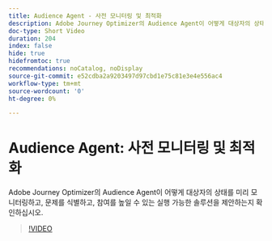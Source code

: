 ```yaml
---
title: Audience Agent - 사전 모니터링 및 최적화
description: Adobe Journey Optimizer의 Audience Agent이 어떻게 대상자의 상태를 미리 모니터링하고, 문제를 식별하고, 참여를 높일 수 있는 실행 가능한 솔루션을 제안하는지 확인하십시오.
doc-type: Short Video
duration: 204
index: false
hide: true
hidefromtoc: true
recommendations: noCatalog, noDisplay
source-git-commit: e52cdba2a9203497d97cbd1e75c81e3e4e556ac4
workflow-type: tm+mt
source-wordcount: '0'
ht-degree: 0%

---
```



# Audience Agent: 사전 모니터링 및 최적화

Adobe Journey Optimizer의 Audience Agent이 어떻게 대상자의 상태를 미리 모니터링하고, 문제를 식별하고, 참여를 높일 수 있는 실행 가능한 솔루션을 제안하는지 확인하십시오.

<!-- 62_S653_3442539_203_audience-agent-proactive-monitoring-and-optimization -->
>[!VIDEO](https://video.tv.adobe.com/v/3460282/?learn=on&enablevpops=true&captions=kor)
